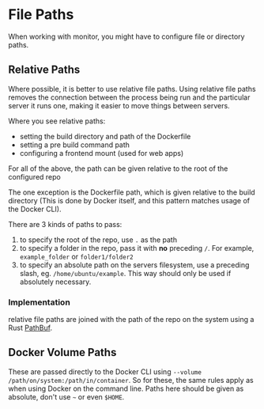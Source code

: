 # File Paths

When working with monitor, you might have to configure file or directory paths.

## Relative Paths

Where possible, it is better to use relative file paths. Using relative file paths removes the connection between the process being run and the particular server it runs one, making it easier to move things between servers.

Where you see relative paths:

 - setting the build directory and path of the Dockerfile
 - setting a pre build command path
 - configuring a frontend mount (used for web apps)

For all of the above, the path can be given relative to the root of the configured repo

The one exception is the Dockerfile path, which is given relative to the build directory (This is done by Docker itself, and this pattern matches usage of the Docker CLI).

There are 3 kinds of paths to pass:

 1. to specify the root of the repo, use ```.``` as the path
 2. to specify a folder in the repo, pass it with **no** preceding ```/```. For example, ```example_folder``` or ```folder1/folder2```
 3. to specify an absolute path on the servers filesystem, use a preceding slash, eg. ```/home/ubuntu/example```. This way should only be used if absolutely necessary.

### Implementation

relative file paths are joined with the path of the repo on the system using a Rust [PathBuf](https://doc.rust-lang.org/std/path/struct.PathBuf.html#method.push).

## Docker Volume Paths

These are passed directly to the Docker CLI using ```--volume /path/on/system:/path/in/container```. So for these, the same rules apply as when using Docker on the command line. Paths here should be given as absolute, don't use ```~``` or even ```$HOME```.







